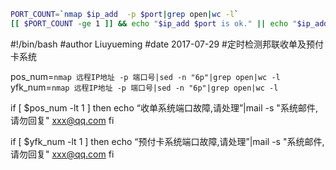```bash
PORT_COUNT=`nmap $ip_add  -p $port|grep open|wc -l`
[[ $PORT_COUNT -ge 1 ]] && echo "$ip_add $port is ok." || echo "$ip_add $port is unknown."
```
#!/bin/bash
#author Liuyueming
#date 2017-07-29
#定时检测邦联收单及预付卡系统
 
pos_num=`nmap 远程IP地址 -p 端口号|sed -n "6p"|grep open|wc -l`
yfk_num=`nmap 远程IP地址 -p 端口号|sed -n "6p"|grep open|wc -l`
 
if [ $pos_num -lt 1 ]
then echo “收单系统端口故障,请处理”|mail -s "系统邮件,请勿回复" xxx@qq.com
fi
 
if [ $yfk_num -lt 1 ]
then echo “预付卡系统端口故障,请处理”|mail -s "系统邮件,请勿回复" xxx@qq.com
fi